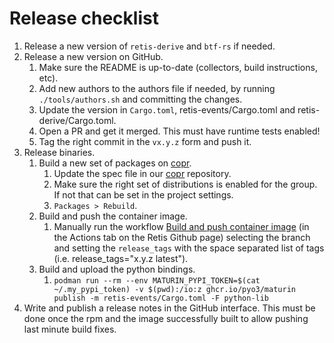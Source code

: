 # Release checklist

1. Release a new version of `retis-derive` and `btf-rs` if needed.
1. Release a new version on GitHub.
   1. Make sure the README is up-to-date (collectors, build instructions, etc).
   1. Add new authors to the authors file if needed, by running
      `./tools/authors.sh` and committing the changes.
   1. Update the version in `Cargo.toml`, retis-events/Cargo.toml and
      retis-derive/Cargo.toml.
   1. Open a PR and get it merged. This must have runtime tests enabled!
   1. Tag the right commit in the `vx.y.z` form and push it.
1. Release binaries.
   1. Build a new set of packages on [copr](https://copr.fedorainfracloud.org/coprs/g/retis/retis/).
      1. Update the spec file in our [copr](https://github.com/retis-org/copr)
         repository.
      1. Make sure the right set of distributions is enabled for the group. If
         not that can be set in the project settings.
      1. `Packages > Rebuild`.
   1. Build and push the container image.
      1. Manually run the workflow [Build and push container image](https://github.com/retis-org/retis/actions/workflows/build_push_image.yaml)
         (in the Actions tab on the Retis Github page) selecting the branch and setting the
         `release_tags` with the space separated list of tags (i.e. release_tags="x.y.z latest").
   1. Build and upload the python bindings.
      1. `podman run --rm --env MATURIN_PYPI_TOKEN=$(cat ~/.my_pypi_token) -v $(pwd):/io:z ghcr.io/pyo3/maturin publish -m retis-events/Cargo.toml -F python-lib`
1. Write and publish a release notes in the GitHub interface. This must be done
   once the rpm and the image successfully built to allow pushing last minute
   build fixes.

